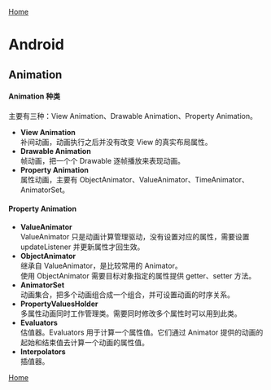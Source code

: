 [Home](../../README.md)  

# Android  

## Animation  

#### Animation 种类  
主要有三种：View Animation、Drawable Animation、Property Animation。  
- **View Animation**  
补间动画，动画执行之后并没有改变 View 的真实布局属性。  
- **Drawable Animation**  
帧动画，把一个个 Drawable 逐帧播放来表现动画。  
- **Property Animation**  
属性动画，主要有 ObjectAnimator、ValueAnimator、TimeAnimator、AnimatorSet。  

#### Property Animation  
- **ValueAnimator**  
ValueAnimator 只是动画计算管理驱动，没有设置对应的属性，需要设置 updateListener 并更新属性才回生效。  
- **ObjectAnimator**  
继承自 ValueAnimator，是比较常用的 Animator。  
使用 ObjectAnimator 需要目标对象指定的属性提供 getter、setter 方法。  
- **AnimatorSet**  
动画集合，把多个动画组合成一个组合，并可设置动画的时序关系。  
- **PropertyValuesHolder**  
多属性动画同时工作管理类。需要同时修改多个属性时可以用到此类。  
- **Evaluators**  
估值器。Evaluators 用于计算一个属性值。它们通过 Animator 提供的动画的起始和结束值去计算一个动画的属性值。  
- **Interpolators**  
插值器。  



[Home](../../README.md)  